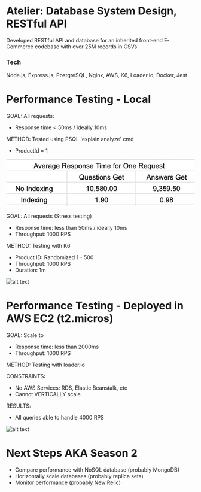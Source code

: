# Atelier: Database System Design, RESTful API
Developed RESTful API and database for an inherited front-end E-Commerce codebase with over 25M records in CSVs

### Tech

Node.js, Express.js, PostgreSQL, Nginx, AWS, K6, Loader.io, Docker, Jest

# Performance Testing - Local
GOAL: All requests:
- Response time < 50ms / ideally 10ms

METHOD: Tested using PSQL 'explain analyze' cmd
- ProductId = 1

![alt text](./Stress-Test/singleRequest.png)


GOAL: All requests (Stress testing)
- Response time: less than 50ms / ideally 10ms
- Throughput: 1000 RPS

METHOD: Testing with K6
- Product ID: Randomized 1 - 500
- Throughput: 1000 RPS
- Duration: 1m

![alt text](https://firebasestorage.googleapis.com/v0/b/sandbox-3a2e3.appspot.com/o/table2.PNG?alt=media&token=6cd9407e-08d8-4084-b429-83d50e494a61)

# Performance Testing - Deployed in AWS EC2 (t2.micros)
GOAL: Scale to
- Response time: less than 2000ms
- Throughput: 1000 RPS

METHOD: Testing with loader.io

CONSTRAINTS:
- No AWS Services: RDS, Elastic Beanstalk, etc
- Cannot VERTICALLY scale

RESULTS:
- All queries able to handle 4000 RPS

![alt text](https://firebasestorage.googleapis.com/v0/b/sandbox-3a2e3.appspot.com/o/table3.PNG?alt=media&token=fb7404da-80f9-411d-83e3-f1717e245607)

# Next Steps AKA Season 2
- Compare performance with NoSQL database (probably MongoDB)
- Horizontally scale databases (probably replica sets)
- Monitor performance (probably New Relic)
